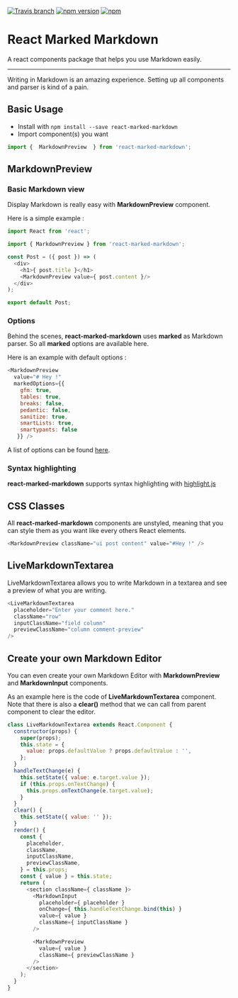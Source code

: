 [![Travis branch](https://img.shields.io/travis/Vincent-P/react-marked-markdown/master.svg?maxAge=2592000)]()
[![npm version](https://badge.fury.io/js/react-marked-markdown.svg)](https://badge.fury.io/js/react-marked-markdown)
[![npm](https://img.shields.io/npm/dt/react-marked-markdown.svg?maxAge=2592000)]()
# React Marked Markdown

A react components package that helps you use Markdown easily.

---

Writing in Markdown is an amazing experience. Setting up all components and parser is kind of a pain.

## Basic Usage

* Install with `npm install --save react-marked-markdown`
* Import component(s) you want
```js
import {  MarkdownPreview  } from 'react-marked-markdown';
```

## MarkdownPreview

### Basic Markdown view

Display Markdown is really easy with **MarkdownPreview** component.

Here is a simple example :
```js
import React from 'react';

import { MarkdownPreview } from 'react-marked-markdown';

const Post = ({ post }) => (
  <div>
    <h1>{ post.title }</h1>
    <MarkdownPreview value={ post.content }/>
  </div>
);

export default Post;

```

### Options

Behind the scenes, **react-marked-markdown** uses **marked** as Markdown parser.
So all **marked** options are available here.

Here is an example with default options :

```js
<MarkdownPreview
  value="# Hey !"
  markedOptions={{
    gfm: true,
    tables: true,
    breaks: false,
    pedantic: false,
    sanitize: true,
    smartLists: true,
    smartypants: false
   }} />
```

A list of options can be found [here](https://github.com/chjj/marked#options-1).

### Syntax highlighting

**react-marked-markdown** supports syntax highlighting with [highlight.js](https://highlightjs.org)

## CSS Classes

All **react-marked-markdown** components are unstyled, meaning that you can style them as you want like every others React elements.

```js
<MarkdownPreview className="ui post content" value="#Hey !" />
```

## LiveMarkdownTextarea

LiveMarkdownTextarea allows you to write Markdown in a textarea and see a preview of what you are writing.


```js
<LiveMarkdownTextarea
  placeholder="Enter your comment here."
  className="row"
  inputClassName="field column"
  previewClassName="column comment-preview"
/>
```

## Create your own Markdown Editor

You can even create your own Markdown Editor with **MarkdownPreview** and **MarkdownInput** components.

As an example here is the code of **LiveMarkdownTextarea** component.
Note that there is also a **clear()** method that we can call from parent component to clear the editor.


```js
class LiveMarkdownTextarea extends React.Component {
  constructor(props) {
    super(props);
    this.state = {
      value: props.defaultValue ? props.defaultValue : '',
    };
  }
  handleTextChange(e) {
    this.setState({ value: e.target.value });
    if (this.props.onTextChange) {
      this.props.onTextChange(e.target.value);
    }
  }
  clear() {
    this.setState({ value: '' });
  }
  render() {
    const {
      placeholder,
      className,
      inputClassName,
      previewClassName,
    } = this.props;
    const { value } = this.state;
    return (
      <section className={ className }>
        <MarkdownInput
          placeholder={ placeholder }
          onChange={ this.handleTextChange.bind(this) }
          value={ value }
          className={ inputClassName }
        />

        <MarkdownPreview
          value={ value }
          className={ previewClassName }
        />
      </section>
    );
  }
}
```